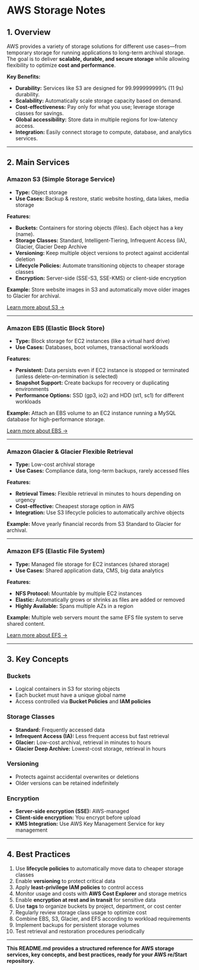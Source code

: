 # AWS Storage Notes

## 1. Overview

AWS provides a variety of storage solutions for different use cases—from temporary storage for running applications to long-term archival storage. The goal is to deliver **scalable, durable, and secure storage** while allowing flexibility to optimize **cost and performance**.

**Key Benefits:**
- **Durability:** Services like S3 are designed for 99.999999999% (11 9s) durability.  
- **Scalability:** Automatically scale storage capacity based on demand.  
- **Cost-effectiveness:** Pay only for what you use; leverage storage classes for savings.  
- **Global accessibility:** Store data in multiple regions for low-latency access.  
- **Integration:** Easily connect storage to compute, database, and analytics services.  

---

## 2. Main Services

### **Amazon S3 (Simple Storage Service)**
- **Type:** Object storage  
- **Use Cases:** Backup & restore, static website hosting, data lakes, media storage  

**Features:**
- **Buckets:** Containers for storing objects (files). Each object has a key (name).  
- **Storage Classes:** Standard, Intelligent-Tiering, Infrequent Access (IA), Glacier, Glacier Deep Archive  
- **Versioning:** Keep multiple object versions to protect against accidental deletion  
- **Lifecycle Policies:** Automate transitioning objects to cheaper storage classes  
- **Encryption:** Server-side (SSE-S3, SSE-KMS) or client-side encryption  

**Example:** Store website images in S3 and automatically move older images to Glacier for archival.  

[Learn more about S3 →](https://aws.amazon.com/s3/)

---

### **Amazon EBS (Elastic Block Store)**
- **Type:** Block storage for EC2 instances (like a virtual hard drive)  
- **Use Cases:** Databases, boot volumes, transactional workloads  

**Features:**
- **Persistent:** Data persists even if EC2 instance is stopped or terminated (unless delete-on-termination is selected)  
- **Snapshot Support:** Create backups for recovery or duplicating environments  
- **Performance Options:** SSD (gp3, io2) and HDD (st1, sc1) for different workloads  

**Example:** Attach an EBS volume to an EC2 instance running a MySQL database for high-performance storage.  

[Learn more about EBS →](https://aws.amazon.com/ebs/)

---

### **Amazon Glacier & Glacier Flexible Retrieval**
- **Type:** Low-cost archival storage  
- **Use Cases:** Compliance data, long-term backups, rarely accessed files  

**Features:**
- **Retrieval Times:** Flexible retrieval in minutes to hours depending on urgency  
- **Cost-effective:** Cheapest storage option in AWS  
- **Integration:** Use S3 lifecycle policies to automatically archive objects  

**Example:** Move yearly financial records from S3 Standard to Glacier for archival.

---

### **Amazon EFS (Elastic File System)**
- **Type:** Managed file storage for EC2 instances (shared storage)  
- **Use Cases:** Shared application data, CMS, big data analytics  

**Features:**
- **NFS Protocol:** Mountable by multiple EC2 instances  
- **Elastic:** Automatically grows or shrinks as files are added or removed  
- **Highly Available:** Spans multiple AZs in a region  

**Example:** Multiple web servers mount the same EFS file system to serve shared content.  

[Learn more about EFS →](https://aws.amazon.com/efs/)

---

## 3. Key Concepts

### **Buckets**
- Logical containers in S3 for storing objects  
- Each bucket must have a unique global name  
- Access controlled via **Bucket Policies** and **IAM policies**

### **Storage Classes**
- **Standard:** Frequently accessed data  
- **Infrequent Access (IA):** Less frequent access but fast retrieval  
- **Glacier:** Low-cost archival, retrieval in minutes to hours  
- **Glacier Deep Archive:** Lowest-cost storage, retrieval in hours  

### **Versioning**
- Protects against accidental overwrites or deletions  
- Older versions can be retained indefinitely  

### **Encryption**
- **Server-side encryption (SSE):** AWS-managed  
- **Client-side encryption:** You encrypt before upload  
- **KMS Integration:** Use AWS Key Management Service for key management  

---

## 4. Best Practices

1. Use **lifecycle policies** to automatically move data to cheaper storage classes  
2. Enable **versioning** to protect critical data  
3. Apply **least-privilege IAM policies** to control access  
4. Monitor usage and costs with **AWS Cost Explorer** and storage metrics  
5. Enable **encryption at rest and in transit** for sensitive data  
6. Use **tags** to organize buckets by project, department, or cost center  
7. Regularly review storage class usage to optimize cost  
8. Combine EBS, S3, Glacier, and EFS according to workload requirements  
9. Implement backups for persistent storage volumes  
10. Test retrieval and restoration procedures periodically  

---

**This README.md provides a structured reference for AWS storage services, key concepts, and best practices, ready for your AWS re/Start repository.**
